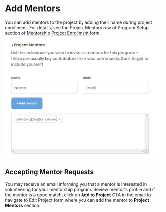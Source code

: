 # Add Mentors

You can add mentors to the project by adding their name during project enrollment. For details, see the Project Mentors row of Program Setup section of [Mentorship Project Enrollment ](enroll-your-project/mentorship-project-enrollment-form.md#MentorshipProjectApplication-ProgramSetup)form.

![](../../.gitbook/assets/7418771.jpg)

## Accepting Mentor Requests <a id="InviteandAcceptMentors-AcceptingMentors:"></a>

You may receive an email informing you that a mentor is interested in volunteering for your mentorship program. Review mentor's profile and if the mentor is a good match, click on **Add to Project** CTA in the email to navigate to Edit Project form where you can add the mentor to **Project Mentors** section. 

